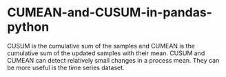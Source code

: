 # CUMEAN-and-CUSUM-in-pandas-python
CUSUM is the cumulative sum of the samples and CUMEAN is the cumulative sum of the updated samples with their mean. CUSUM and CUMEAN can detect relatively small changes in a process mean. They can be more useful is the time series dataset.
